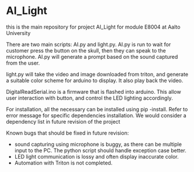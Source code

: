 # AI_Light
this is the main repository for project AI_Light for module E8004 at Aalto University

There are two main scripts: AI.py and light.py. AI.py is run to wait for customer press the button on the skull, then they can speak to the microphone. AI.py will generate a prompt based on the sound captured from the user. 

light.py will take the video and image downloaded from triton, and generate a suitable color scheme for arduino to display. It also play back the video. 

DigitalReadSerial.ino is a firmware that is flashed into arduino. This allow user interaction with button, and control the LED lighting accordingly. 

For installation, all the necessary can be installed using pip -install. Refer to error message for specific dependencies installation. We would consider a dependency list in future revision of the project 

Known bugs that should be fixed in future revision:
- sound capturing using microphone is buggy, as there can be multiple input to the PC. The python script should handle exception case better.
- LED light communication is lossy and often display inaccurate color.
- Automation with Triton is not completed.
  
